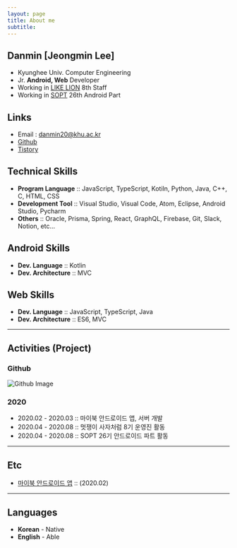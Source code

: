 ```yaml
---
layout: page
title: About me
subtitle: 
---
```


## Danmin [Jeongmin Lee]
- Kyunghee Univ. Computer Engineering
- Jr. **Android,  Web** Developer
- Working in [LIKE LION](https://likelion.net/) 8th Staff
- Working in [SOPT](http://sopt.org/wp/) 26th Android Part

## Links
- Email : danmin20@khu.ac.kr
- [Github](https://github.com/danmin20)
- [Tistory](https://danminblog.tistory.com/)

## Technical Skills
- **Program Language** :: JavaScript, TypeScript, Kotiln, Python, Java, C++, C, HTML, CSS
- **Development Tool** :: Visual Studio, Visual Code, Atom, Eclipse, Android Studio, Pycharm
- **Others** :: Oracle, Prisma, Spring, React, GraphQL, Firebase, Git, Slack, Notion, etc...

## Android Skills  

- **Dev. Language** :: Kotlin
- **Dev. Architecture** :: MVC

## Web Skills

- **Dev. Language** :: JavaScript, TypeScript, Java
- **Dev. Architecture** :: ES6, MVC


-------

## Activities (Project)
### Github
![Github Image](https://ghchart.rshah.org/danmin20)
### 2020
- 2020.02 - 2020.03 :: 마이북 안드로이드 앱, 서버 개발
- 2020.04 - 2020.08 :: 멋쟁이 사자처럼 8기 운영진 활동
- 2020.04 - 2020.08 :: SOPT 26기 안드로이드 파트 활동

-------

## Etc
- [마이북 안드로이드 앱](https://play.google.com/store/apps/details?id=com.danmin.mybook) :: (2020.02)


-------

## Languages
- **Korean** - Native
- **English** - Able
